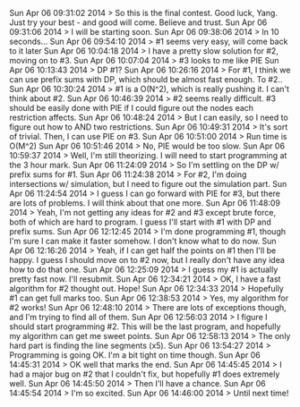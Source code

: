 Sun Apr 06 09:31:02 2014 > So this is the final contest. Good luck, Yang. Just try your best - and good will come. Believe and trust.
Sun Apr 06 09:31:06 2014 > I will be starting soon.
Sun Apr 06 09:38:06 2014 > In 10 seconds...
Sun Apr 06 09:54:10 2014 > #1 seems very easy, will come back to it later
Sun Apr 06 10:04:18 2014 > I have a pretty slow solution for #2, moving on to #3.
Sun Apr 06 10:07:04 2014 > #3 looks to me like PIE
Sun Apr 06 10:13:43 2014 > DP #1?
Sun Apr 06 10:26:16 2014 > For #1, I think we can use prefix sums with DP, which should be almost fast enough. To #2..
Sun Apr 06 10:30:24 2014 > #1 is a O(N^2), which is really pushing it. I can't think about #2.
Sun Apr 06 10:46:39 2014 > #2 seems really difficult. #3 should be easily done with PIE if I could figure out the nodes each restriction affects.
Sun Apr 06 10:48:24 2014 > But I can easily, so I need to figure out how to AND two restrictions.
Sun Apr 06 10:49:31 2014 > It's sort of trivial. Then, I can use PIE on #3.
Sun Apr 06 10:51:00 2014 > Run time is O(M^2)
Sun Apr 06 10:51:46 2014 > No, PIE would be too slow.
Sun Apr 06 10:59:37 2014 > Well, I'm still theorizing. I will need to start programming at the 3 hour mark.
Sun Apr 06 11:24:09 2014 > So I'm settling on the DP w/ prefix sums for #1.
Sun Apr 06 11:24:38 2014 > For #2, I'm doing intersections w/ simulation, but I need to figure out the simulation part.
Sun Apr 06 11:24:54 2014 > I guess I can go forward with PIE for #3, but there are lots of problems. I will think about that one more.
Sun Apr 06 11:48:09 2014 > Yeah, I'm not getting any ideas for #2 and #3 except brute force, both of which are hard to program. I guess I'll start with #1 with DP and prefix sums.
Sun Apr 06 12:12:45 2014 > I'm done programming #1, though I'm sure I can make it faster somehow. I don't know what to do now.
Sun Apr 06 12:16:26 2014 > Yeah, if I can get half the points on #1 then I'll be happy. I guess I should move on to #2 now, but I really don't have any idea how to do that one.
Sun Apr 06 12:25:09 2014 > I guess my #1 is actually pretty fast now. I'll resubmit.
Sun Apr 06 12:34:21 2014 > OK, I have a fast algorithm for #2 thought out. Hope!
Sun Apr 06 12:34:33 2014 > Hopefully #1 can get full marks too.
Sun Apr 06 12:38:53 2014 > Yes, my algorithm for #2 works!
Sun Apr 06 12:48:10 2014 > There are lots of exceptions though, and I'm trying to find all of them.
Sun Apr 06 12:56:03 2014 > I figure I should start programming #2. This will be the last program, and hopefully my algorithm can get me sweet points.
Sun Apr 06 12:58:13 2014 > The only hard part is finding the line segments (x5).
Sun Apr 06 13:54:27 2014 > Programming is going OK. I'm a bit tight on time though.
Sun Apr 06 14:45:31 2014 > OK well that marks the end.
Sun Apr 06 14:45:45 2014 > I had a major bug on #2 that I couldn't fix, but hopefully #1 does extremely well.
Sun Apr 06 14:45:50 2014 > Then I'll have a chance.
Sun Apr 06 14:45:54 2014 > I'm so excited.
Sun Apr 06 14:46:00 2014 > Until next time!

